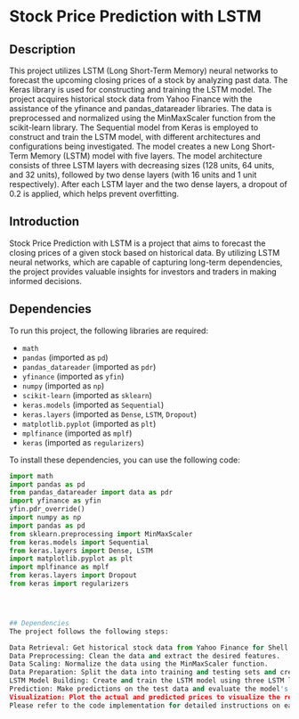 # Stock Price Prediction with LSTM

## Description
This project utilizes LSTM (Long Short-Term Memory) neural networks to forecast the upcoming closing prices of a stock by analyzing past data. The Keras library is used for constructing and training the LSTM model. The project acquires historical stock data from Yahoo Finance with the assistance of the yfinance and pandas_datareader libraries. The data is preprocessed and normalized using the MinMaxScaler function from the scikit-learn library. The Sequential model from Keras is employed to construct and train the LSTM model, with different architectures and configurations being investigated. The model creates a new Long Short-Term Memory (LSTM) model with five layers. The model architecture consists of three LSTM layers with decreasing sizes (128 units, 64 units, and 32 units), followed by two dense layers (with 16 units and 1 unit respectively). After each LSTM layer and the two dense layers, a dropout of 0.2 is applied, which helps prevent overfitting.

## Introduction
Stock Price Prediction with LSTM is a project that aims to forecast the closing prices of a given stock based on historical data. By utilizing LSTM neural networks, which are capable of capturing long-term dependencies, the project provides valuable insights for investors and traders in making informed decisions.

## Dependencies
To run this project, the following libraries are required:
- `math`
- `pandas` (imported as `pd`)
- `pandas_datareader` (imported as `pdr`)
- `yfinance` (imported as `yfin`)
- `numpy` (imported as `np`)
- `scikit-learn` (imported as `sklearn`)
- `keras.models` (imported as `Sequential`)
- `keras.layers` (imported as `Dense`, `LSTM`, `Dropout`)
- `matplotlib.pyplot` (imported as `plt`)
- `mplfinance` (imported as `mplf`)
- `keras` (imported as `regularizers`)

To install these dependencies, you can use the following code:

```python
import math
import pandas as pd
from pandas_datareader import data as pdr
import yfinance as yfin
yfin.pdr_override()
import numpy as np
import pandas as pd
from sklearn.preprocessing import MinMaxScaler
from keras.models import Sequential
from keras.layers import Dense, LSTM
import matplotlib.pyplot as plt
import mplfinance as mplf
from keras.layers import Dropout
from keras import regularizers




## Dependencies
The project follows the following steps:

Data Retrieval: Get historical stock data from Yahoo Finance for Shell stock.
Data Preprocessing: Clean the data and extract the desired features.
Data Scaling: Normalize the data using the MinMaxScaler function.
Data Preparation: Split the data into training and testing sets and create sequences of input and output data.
LSTM Model Building: Create and train the LSTM model using three LSTM layers with decreasing sizes and followed by two dense layers.
Prediction: Make predictions on the test data and evaluate the model's performance.
Visualization: Plot the actual and predicted prices to visualize the results.
Please refer to the code implementation for detailed instructions on each step.


